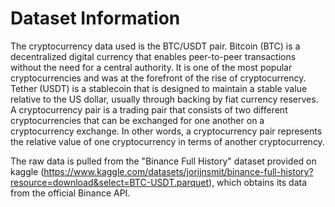 # Dataset Information

The cryptocurrency data used is the BTC/USDT pair. Bitcoin (BTC) is a decentralized digital currency that enables peer-to-peer transactions without the need for a central authority. It is one of the most popular cryptocurrencies and was at the forefront of the rise of cryptocurrency. Tether (USDT) is a stablecoin that is designed to maintain a stable value relative to the US dollar, usually through backing by fiat currency reserves. A cryptocurrency pair is a trading pair that consists of two different cryptocurrencies that can be exchanged for one another on a cryptocurrency exchange. In other words, a cryptocurrency pair represents the relative value of one cryptocurrency in terms of another cryptocurrency.

The raw data is pulled from the "Binance Full History" dataset provided on kaggle (https://www.kaggle.com/datasets/jorijnsmit/binance-full-history?resource=download&select=BTC-USDT.parquet), which obtains its data from the official Binance API. 


